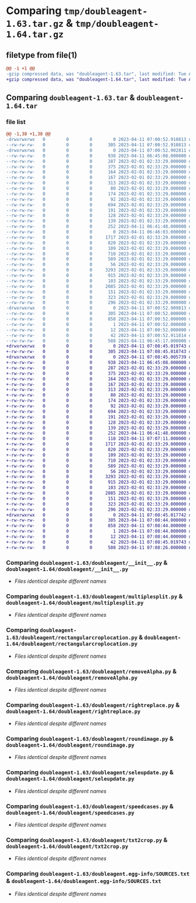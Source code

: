 # Comparing `tmp/doubleagent-1.63.tar.gz` & `tmp/doubleagent-1.64.tar.gz`

## filetype from file(1)

```diff
@@ -1 +1 @@
-gzip compressed data, was "doubleagent-1.63.tar", last modified: Tue Apr 11 07:00:52 2023, max compression
+gzip compressed data, was "doubleagent-1.64.tar", last modified: Tue Apr 11 07:08:45 2023, max compression
```

## Comparing `doubleagent-1.63.tar` & `doubleagent-1.64.tar`

### file list

```diff
@@ -1,38 +1,38 @@
-drwxrwxrwx   0        0        0        0 2023-04-11 07:00:52.910813 doubleagent-1.63/
--rw-rw-rw-   0        0        0      305 2023-04-11 07:00:52.910813 doubleagent-1.63/PKG-INFO
-drwxrwxrwx   0        0        0        0 2023-04-11 07:00:52.902811 doubleagent-1.63/doubleagent/
--rw-rw-rw-   0        0        0      938 2023-04-11 06:45:08.000000 doubleagent-1.63/doubleagent/__init__.py
--rw-rw-rw-   0        0        0      287 2023-02-01 02:33:29.000000 doubleagent-1.63/doubleagent/alldel.py
--rw-rw-rw-   0        0        0      375 2023-02-01 02:33:29.000000 doubleagent-1.63/doubleagent/alpacomposite.py
--rw-rw-rw-   0        0        0      164 2023-02-01 02:33:29.000000 doubleagent-1.63/doubleagent/cases.py
--rw-rw-rw-   0        0        0      167 2023-02-01 02:33:29.000000 doubleagent-1.63/doubleagent/errorboy.py
--rw-rw-rw-   0        0        0      313 2023-02-01 02:33:29.000000 doubleagent-1.63/doubleagent/horizonpaste.py
--rw-rw-rw-   0        0        0       80 2023-02-01 02:33:29.000000 doubleagent-1.63/doubleagent/listsplit.py
--rw-rw-rw-   0        0        0      174 2023-02-01 02:33:29.000000 doubleagent-1.63/doubleagent/ll2l.py
--rw-rw-rw-   0        0        0       92 2023-02-01 02:33:29.000000 doubleagent-1.63/doubleagent/mix.py
--rw-rw-rw-   0        0        0      694 2023-02-01 02:33:29.000000 doubleagent-1.63/doubleagent/multiplesplit.py
--rw-rw-rw-   0        0        0      191 2023-02-01 02:33:29.000000 doubleagent-1.63/doubleagent/overlapchecker.py
--rw-rw-rw-   0        0        0      128 2023-02-01 02:33:29.000000 doubleagent-1.63/doubleagent/picklemaker.py
--rw-rw-rw-   0        0        0      139 2023-02-01 02:33:29.000000 doubleagent-1.63/doubleagent/picklereader.py
--rw-rw-rw-   0        0        0      252 2023-04-11 06:41:48.000000 doubleagent-1.63/doubleagent/pinset.py
--rw-rw-rw-   0        0        0        0 2023-04-11 06:46:03.000000 doubleagent-1.63/doubleagent/readfile.py
--rw-rw-rw-   0        0        0     1717 2023-02-01 02:33:29.000000 doubleagent-1.63/doubleagent/rectangularcroplocation.py
--rw-rw-rw-   0        0        0      820 2023-02-01 02:33:29.000000 doubleagent-1.63/doubleagent/removeAlpha.py
--rw-rw-rw-   0        0        0      109 2023-02-01 02:33:29.000000 doubleagent-1.63/doubleagent/report.py
--rw-rw-rw-   0        0        0      710 2023-02-01 02:33:29.000000 doubleagent-1.63/doubleagent/rightreplace.py
--rw-rw-rw-   0        0        0      589 2023-02-01 02:33:29.000000 doubleagent-1.63/doubleagent/roundimage.py
--rw-rw-rw-   0        0        0       56 2023-02-01 02:33:29.000000 doubleagent-1.63/doubleagent/s2l.py
--rw-rw-rw-   0        0        0     3293 2023-02-01 02:33:29.000000 doubleagent-1.63/doubleagent/seleupdate.py
--rw-rw-rw-   0        0        0      915 2023-02-01 02:33:29.000000 doubleagent-1.63/doubleagent/speedcases.py
--rw-rw-rw-   0        0        0      103 2023-02-01 02:33:29.000000 doubleagent-1.63/doubleagent/sublist.py
--rw-rw-rw-   0        0        0     2085 2023-02-01 02:33:29.000000 doubleagent-1.63/doubleagent/txt2crop.py
--rw-rw-rw-   0        0        0      151 2023-02-01 02:33:29.000000 doubleagent-1.63/doubleagent/unanimous.py
--rw-rw-rw-   0        0        0      323 2023-02-01 02:33:29.000000 doubleagent-1.63/doubleagent/verticalpaste.py
--rw-rw-rw-   0        0        0      296 2023-02-01 02:33:29.000000 doubleagent-1.63/doubleagent/whiterbg.py
-drwxrwxrwx   0        0        0        0 2023-04-11 07:00:52.909813 doubleagent-1.63/doubleagent.egg-info/
--rw-rw-rw-   0        0        0      305 2023-04-11 07:00:52.000000 doubleagent-1.63/doubleagent.egg-info/PKG-INFO
--rw-rw-rw-   0        0        0      858 2023-04-11 07:00:52.000000 doubleagent-1.63/doubleagent.egg-info/SOURCES.txt
--rw-rw-rw-   0        0        0        1 2023-04-11 07:00:52.000000 doubleagent-1.63/doubleagent.egg-info/dependency_links.txt
--rw-rw-rw-   0        0        0       12 2023-04-11 07:00:52.000000 doubleagent-1.63/doubleagent.egg-info/top_level.txt
--rw-rw-rw-   0        0        0       42 2023-04-11 07:00:52.911814 doubleagent-1.63/setup.cfg
--rw-rw-rw-   0        0        0      508 2023-04-11 06:45:17.000000 doubleagent-1.63/setup.py
+drwxrwxrwx   0        0        0        0 2023-04-11 07:08:45.019743 doubleagent-1.64/
+-rw-rw-rw-   0        0        0      305 2023-04-11 07:08:45.018743 doubleagent-1.64/PKG-INFO
+drwxrwxrwx   0        0        0        0 2023-04-11 07:08:45.005739 doubleagent-1.64/doubleagent/
+-rw-rw-rw-   0        0        0      938 2023-04-11 06:45:08.000000 doubleagent-1.64/doubleagent/__init__.py
+-rw-rw-rw-   0        0        0      287 2023-02-01 02:33:29.000000 doubleagent-1.64/doubleagent/alldel.py
+-rw-rw-rw-   0        0        0      375 2023-02-01 02:33:29.000000 doubleagent-1.64/doubleagent/alpacomposite.py
+-rw-rw-rw-   0        0        0      164 2023-02-01 02:33:29.000000 doubleagent-1.64/doubleagent/cases.py
+-rw-rw-rw-   0        0        0      167 2023-02-01 02:33:29.000000 doubleagent-1.64/doubleagent/errorboy.py
+-rw-rw-rw-   0        0        0      313 2023-02-01 02:33:29.000000 doubleagent-1.64/doubleagent/horizonpaste.py
+-rw-rw-rw-   0        0        0       80 2023-02-01 02:33:29.000000 doubleagent-1.64/doubleagent/listsplit.py
+-rw-rw-rw-   0        0        0      174 2023-02-01 02:33:29.000000 doubleagent-1.64/doubleagent/ll2l.py
+-rw-rw-rw-   0        0        0       92 2023-02-01 02:33:29.000000 doubleagent-1.64/doubleagent/mix.py
+-rw-rw-rw-   0        0        0      694 2023-02-01 02:33:29.000000 doubleagent-1.64/doubleagent/multiplesplit.py
+-rw-rw-rw-   0        0        0      191 2023-02-01 02:33:29.000000 doubleagent-1.64/doubleagent/overlapchecker.py
+-rw-rw-rw-   0        0        0      128 2023-02-01 02:33:29.000000 doubleagent-1.64/doubleagent/picklemaker.py
+-rw-rw-rw-   0        0        0      139 2023-02-01 02:33:29.000000 doubleagent-1.64/doubleagent/picklereader.py
+-rw-rw-rw-   0        0        0      252 2023-04-11 06:41:48.000000 doubleagent-1.64/doubleagent/pinset.py
+-rw-rw-rw-   0        0        0      118 2023-04-11 07:07:11.000000 doubleagent-1.64/doubleagent/readfile.py
+-rw-rw-rw-   0        0        0     1717 2023-02-01 02:33:29.000000 doubleagent-1.64/doubleagent/rectangularcroplocation.py
+-rw-rw-rw-   0        0        0      820 2023-02-01 02:33:29.000000 doubleagent-1.64/doubleagent/removeAlpha.py
+-rw-rw-rw-   0        0        0      109 2023-02-01 02:33:29.000000 doubleagent-1.64/doubleagent/report.py
+-rw-rw-rw-   0        0        0      710 2023-02-01 02:33:29.000000 doubleagent-1.64/doubleagent/rightreplace.py
+-rw-rw-rw-   0        0        0      589 2023-02-01 02:33:29.000000 doubleagent-1.64/doubleagent/roundimage.py
+-rw-rw-rw-   0        0        0       56 2023-02-01 02:33:29.000000 doubleagent-1.64/doubleagent/s2l.py
+-rw-rw-rw-   0        0        0     3293 2023-02-01 02:33:29.000000 doubleagent-1.64/doubleagent/seleupdate.py
+-rw-rw-rw-   0        0        0      915 2023-02-01 02:33:29.000000 doubleagent-1.64/doubleagent/speedcases.py
+-rw-rw-rw-   0        0        0      103 2023-02-01 02:33:29.000000 doubleagent-1.64/doubleagent/sublist.py
+-rw-rw-rw-   0        0        0     2085 2023-02-01 02:33:29.000000 doubleagent-1.64/doubleagent/txt2crop.py
+-rw-rw-rw-   0        0        0      151 2023-02-01 02:33:29.000000 doubleagent-1.64/doubleagent/unanimous.py
+-rw-rw-rw-   0        0        0      323 2023-02-01 02:33:29.000000 doubleagent-1.64/doubleagent/verticalpaste.py
+-rw-rw-rw-   0        0        0      296 2023-02-01 02:33:29.000000 doubleagent-1.64/doubleagent/whiterbg.py
+drwxrwxrwx   0        0        0        0 2023-04-11 07:08:45.017742 doubleagent-1.64/doubleagent.egg-info/
+-rw-rw-rw-   0        0        0      305 2023-04-11 07:08:44.000000 doubleagent-1.64/doubleagent.egg-info/PKG-INFO
+-rw-rw-rw-   0        0        0      858 2023-04-11 07:08:44.000000 doubleagent-1.64/doubleagent.egg-info/SOURCES.txt
+-rw-rw-rw-   0        0        0        1 2023-04-11 07:08:44.000000 doubleagent-1.64/doubleagent.egg-info/dependency_links.txt
+-rw-rw-rw-   0        0        0       12 2023-04-11 07:08:44.000000 doubleagent-1.64/doubleagent.egg-info/top_level.txt
+-rw-rw-rw-   0        0        0       42 2023-04-11 07:08:45.019743 doubleagent-1.64/setup.cfg
+-rw-rw-rw-   0        0        0      508 2023-04-11 07:08:26.000000 doubleagent-1.64/setup.py
```

### Comparing `doubleagent-1.63/doubleagent/__init__.py` & `doubleagent-1.64/doubleagent/__init__.py`

 * *Files identical despite different names*

### Comparing `doubleagent-1.63/doubleagent/multiplesplit.py` & `doubleagent-1.64/doubleagent/multiplesplit.py`

 * *Files identical despite different names*

### Comparing `doubleagent-1.63/doubleagent/rectangularcroplocation.py` & `doubleagent-1.64/doubleagent/rectangularcroplocation.py`

 * *Files identical despite different names*

### Comparing `doubleagent-1.63/doubleagent/removeAlpha.py` & `doubleagent-1.64/doubleagent/removeAlpha.py`

 * *Files identical despite different names*

### Comparing `doubleagent-1.63/doubleagent/rightreplace.py` & `doubleagent-1.64/doubleagent/rightreplace.py`

 * *Files identical despite different names*

### Comparing `doubleagent-1.63/doubleagent/roundimage.py` & `doubleagent-1.64/doubleagent/roundimage.py`

 * *Files identical despite different names*

### Comparing `doubleagent-1.63/doubleagent/seleupdate.py` & `doubleagent-1.64/doubleagent/seleupdate.py`

 * *Files identical despite different names*

### Comparing `doubleagent-1.63/doubleagent/speedcases.py` & `doubleagent-1.64/doubleagent/speedcases.py`

 * *Files identical despite different names*

### Comparing `doubleagent-1.63/doubleagent/txt2crop.py` & `doubleagent-1.64/doubleagent/txt2crop.py`

 * *Files identical despite different names*

### Comparing `doubleagent-1.63/doubleagent.egg-info/SOURCES.txt` & `doubleagent-1.64/doubleagent.egg-info/SOURCES.txt`

 * *Files identical despite different names*

